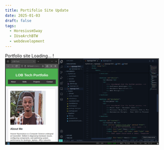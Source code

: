 ```yaml
---
title: Portifolio Site Update
date: 2025-01-03
draft: false
tags:
  - HoresiusmSway
  - IUseArchBTW
  - webdevelopment
---
```

Portfolio site Loading...
!![Description](/images/screenshot_2025-01-03_10-12-47_070108960.png)